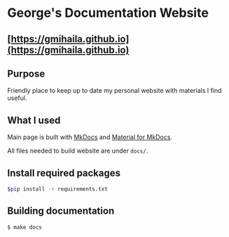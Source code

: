 # George's Documentation Website

## [https://gmihaila.github.io](https://gmihaila.github.io)

## Purpose

Friendly place to keep up to date my personal website with materials I find useful.

## What I used

Main page is built with [MkDocs](https://www.mkdocs.org/) and [Material for MkDocs](https://squidfunk.github.io/mkdocs-material/).

All files needed to build website are under `docs/`.

## Install required packages

```bash
$pip install -r requirements.txt
```

## Building documentation

```bash
$ make docs
```

